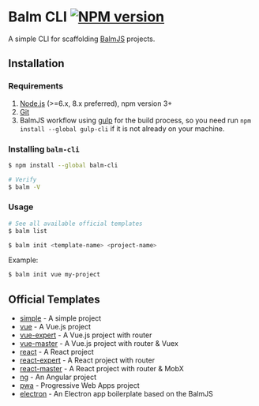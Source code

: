 # Balm CLI [![NPM version][balm-cli-image]][balm-cli-url]

A simple CLI for scaffolding [BalmJS](https://github.com/balmjs/balm) projects.

## Installation

### Requirements

1. [Node.js](https://nodejs.org/en/) (>=6.x, 8.x preferred), npm version 3+
2. [Git](https://git-scm.com/)
3. BalmJS workflow using [gulp](https://gulpjs.com/) for the build process, so you need run `npm install --global gulp-cli` if it is not already on your machine.

### Installing **`balm-cli`**

```sh
$ npm install --global balm-cli

# Verify
$ balm -V
```

### Usage

```sh
# See all available official templates
$ balm list
```

```sh
$ balm init <template-name> <project-name>
```

Example:

```sh
$ balm init vue my-project
```

## Official Templates

* [simple](https://github.com/balmjs/template-simple) - A simple project
* [vue](https://github.com/balmjs/template-vue) - A Vue.js project
* [vue-expert](https://github.com/balmjs/template-vue-expert) - A Vue.js project with router
* [vue-master](https://github.com/balmjs/template-vue-master) - A Vue.js project with router & Vuex
* [react](https://github.com/balmjs/template-react) - A React project
* [react-expert](https://github.com/balmjs/template-react-expert) - A React project with router
* [react-master](https://github.com/balmjs/template-react-master) - A React project with router & MobX
* [ng](https://github.com/balmjs/template-ng) - An Angular project
* [pwa](https://github.com/balmjs/template-pwa) - Progressive Web Apps project
* [electron](https://github.com/balmjs/template-electron) - An Electron app boilerplate based on the BalmJS

[balm-cli-image]: https://badge.fury.io/js/balm-cli.svg
[balm-cli-url]: https://npmjs.org/package/balm-cli
